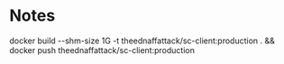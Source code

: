 # Notes

docker build --shm-size 1G -t theednaffattack/sc-client:production . && docker push theednaffattack/sc-client:production
